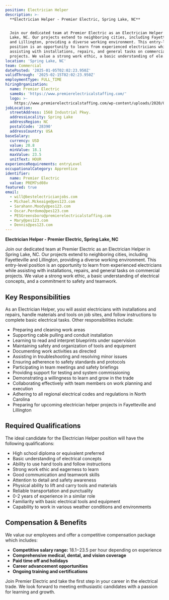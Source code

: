 ```yaml
---
position: Electrician Helper
description: >-
  **Electrician Helper - Premier Electric, Spring Lake, NC**


  Join our dedicated team at Premier Electric as an Electrician Helper in Spring
  Lake, NC. Our projects extend to neighboring cities, including Fayetteville
  and Lillington, providing a diverse working environment. This entry-level
  position is an opportunity to learn from experienced electricians while
  assisting with installations, repairs, and general tasks on commercial
  projects. We value a strong work ethic, a basic understanding of ele...
location: 'Spring Lake, NC'
team: Commercial
datePosted: '2025-01-05T02:02:23.950Z'
validThrough: '2025-02-15T02:02:23.950Z'
employmentType: FULL_TIME
hiringOrganization:
  name: Premier Electric
  sameAs: 'https://www.premierelectricalstaffing.com/'
  logo: >-
    https://www.premierelectricalstaffing.com/wp-content/uploads/2020/05/Premier-Electrical-Staffing-logo.png
jobLocation:
  streetAddress: 1568 Industrial Pkwy.
  addressLocality: Spring Lake
  addressRegion: NC
  postalCode: '28390'
  addressCountry: USA
baseSalary:
  currency: USD
  value: 20.8
  minValue: 18.1
  maxValue: 23.5
  unitText: HOUR
experienceRequirements: entryLevel
occupationalCategory: Apprentice
identifier:
  name: Premier Electric
  value: PREM7sd08v
featured: true
email:
  - will@bestelectricianjobs.com
  - Michael.Mckeaige@pes123.com
  - Sarahann.Moody@pes123.com
  - Oscar.Perdomo@pes123.com
  - PESGreensboro@premierelectricalstaffing.com
  - Mary@pes123.com
  - Dennis@pes123.com
---
```




**Electrician Helper - Premier Electric, Spring Lake, NC**

Join our dedicated team at Premier Electric as an Electrician Helper in Spring Lake, NC. Our projects extend to neighboring cities, including Fayetteville and Lillington, providing a diverse working environment. This entry-level position is an opportunity to learn from experienced electricians while assisting with installations, repairs, and general tasks on commercial projects. We value a strong work ethic, a basic understanding of electrical concepts, and a commitment to safety and teamwork. 

## Key Responsibilities
As an Electrician Helper, you will assist electricians with installations and repairs, handle materials and tools on job sites, and follow instructions to complete basic electrical tasks. Other responsibilities include:

- Preparing and cleaning work areas
- Supporting cable pulling and conduit installation
- Learning to read and interpret blueprints under supervision
- Maintaining safety and organization of tools and equipment
- Documenting work activities as directed
- Assisting in troubleshooting and resolving minor issues
- Ensuring adherence to safety standards and protocols
- Participating in team meetings and safety briefings
- Providing support for testing and system commissioning
- Demonstrating a willingness to learn and grow in the trade
- Collaborating effectively with team members on work planning and execution
- Adhering to all regional electrical codes and regulations in North Carolina
- Preparing for upcoming electrician helper projects in Fayetteville and Lillington

## Required Qualifications
The ideal candidate for the Electrician Helper position will have the following qualifications:

- High school diploma or equivalent preferred
- Basic understanding of electrical concepts
- Ability to use hand tools and follow instructions
- Strong work ethic and eagerness to learn
- Good communication and teamwork skills
- Attention to detail and safety awareness
- Physical ability to lift and carry tools and materials
- Reliable transportation and punctuality
- 0-2 years of experience in a similar role
- Familiarity with basic electrical tools and equipment
- Capability to work in various weather conditions and environments

## Compensation & Benefits
We value our employees and offer a competitive compensation package which includes:

- **Competitive salary range:** $18.1-$23.5 per hour depending on experience
- **Comprehensive medical, dental, and vision coverage**
- **Paid time off and holidays**
- **Career advancement opportunities**
- **Ongoing training and certifications**

Join Premier Electric and take the first step in your career in the electrical trade. We look forward to meeting enthusiastic candidates with a passion for learning and growth.
